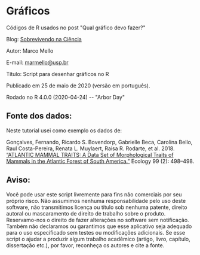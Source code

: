 # Gráficos

Códigos de R usados no post "Qual gráfico devo fazer?"

Blog: [Sobrevivendo na Ciência](https://marcoarmello.wordpress.com)

Autor: Marco Mello

E-mail: marmello@usp.br 

Título: Script para desenhar gráficos no R

Publicado em 25 de maio de 2020 (versão em português).

Rodado no R 4.0.0 (2020-04-24) -- "Arbor Day"

## Fonte dos dados: 

Neste tutorial usei como exemplo os dados de:

Gonçalves, Fernando, Ricardo S. Bovendorp, Gabrielle Beca, Carolina Bello, Raul Costa-Pereira, Renata L. Muylaert, Raisa R. Rodarte, et al. 2018. [“ATLANTIC MAMMAL TRAITS: A Data Set of Morphological Traits of Mammals in the Atlantic Forest of South America.”](https://doi.org/10.1002/ecy.2106) Ecology 99 (2): 498–498.

## Aviso: 

Você pode usar este script livremente para fins não comerciais por seu próprio risco. Não assumimos nenhuma responsabilidade pelo uso deste software, não transmitimos licença ou título sob nenhuma patente, direito autoral ou mascaramento de direito de trabalho sobre o produto. Reservamo-nos o direito de fazer alterações no software sem notificação. Também não declaramos ou garantimos que esse aplicativo seja adequado para o uso especificado sem testes ou modificações adicionais. Se esse script o ajudar a produzir algum trabalho acadêmico (artigo, livro, capítulo, dissertação etc.), por favor, reconheça os autores e cite a fonte.
